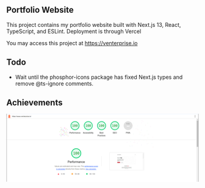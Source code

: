 ## Portfolio Website
This project contains my portfolio website built with Next.js 13, React, TypeScript, and ESLint. Deployment is through Vercel

You may access this project at https://venterprise.io

## Todo
- Wait until the phosphor-icons package has fixed Next.js types and remove @ts-ignore comments.

## Achievements
![readme-assets/lighthouse.png](readme-assets/lighthouse.png)
